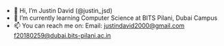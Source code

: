 - 👋 Hi, I’m Justin David (@justin_jsd)
- 🌱 I’m currently learning Computer Science at BITS Pilani, Dubai Campus
- 📫 You can reach me on:
  Email: justindavid2000@gmail.com 
         f20180259@dubai.bits-pilani.ac.in

<!---
justinjsd/justinjsd is a ✨ special ✨ repository because its `README.md` (this file) appears on your GitHub profile.
You can click the Preview link to take a look at your changes.
--->

